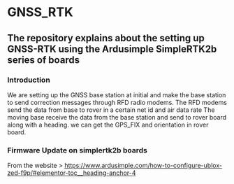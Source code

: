 # GNSS_RTK

## The repository explains about the setting up GNSS-RTK using the Ardusimple SimpleRTK2b series of boards
### Introduction
We are setting up the GNSS base station at initial and make the base station to send correction messages through RFD radio modems.
The RFD modems send the data from base to rover in a certain net id and air data rate
The moving base receive the data from the base station and send to rover board along with a heading. we can get the GPS_FIX and orientation in rover board.

### Firmware Update on simplertk2b boards
From the website > https://www.ardusimple.com/how-to-configure-ublox-zed-f9p/#elementor-toc__heading-anchor-4
